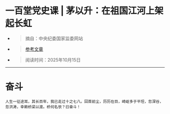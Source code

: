 # 一百堂党史课 | 茅以升：在祖国江河上架起长虹
- >摘自：中央纪委国家监委网站
- >[参考文章](https://www.ccdi.gov.cn/ybtdsk/202108/t20210811_248113.html)
- >阅读时间：2025年10月15日
---
# 奋斗
```
人生一征途耳，其长百年，我已走过十之七八。回首前尘，历历在目，崎岖多于平坦，忽深谷，忽洪涛，幸赖桥梁以渡。桥何名欤？曰奋斗！
```